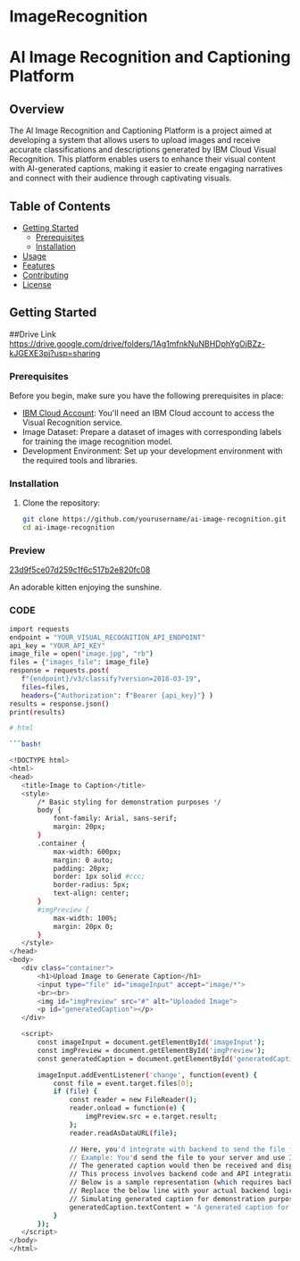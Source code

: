 
# ImageRecognition
# AI Image Recognition and Captioning Platform

## Overview

The AI Image Recognition and Captioning Platform is a project aimed at developing a system that allows users to upload images and receive accurate classifications and descriptions generated by IBM Cloud Visual Recognition. This platform enables users to enhance their visual content with AI-generated captions, making it easier to create engaging narratives and connect with their audience through captivating visuals.

## Table of Contents

- [Getting Started](#getting-started)
  - [Prerequisites](#prerequisites)
  - [Installation](#installation)
- [Usage](#usage)
- [Features](#features)
- [Contributing](#contributing)
- [License](#license)

## Getting Started
##Drive Link
https://drive.google.com/drive/folders/1Ag1mfnkNuNBHDphYgOjBZz-kJGEXE3pj?usp=sharing
### Prerequisites

Before you begin, make sure you have the following prerequisites in place:

- [IBM Cloud Account](https://cloud.ibm.com/): You'll need an IBM Cloud account to access the Visual Recognition service.
- Image Dataset: Prepare a dataset of images with corresponding labels for training the image recognition model.
- Development Environment: Set up your development environment with the required tools and libraries.

### Installation

1. Clone the repository:

   ```bash
   git clone https://github.com/yourusername/ai-image-recognition.git
   cd ai-image-recognition

### Preview
[23d9f5ce07d259c1f6c517b2e820fc08](https://github.com/kiteronison/Ronison_Image_Recognition/assets/94346280/dde62b3b-dbff-4b0e-8d8f-8e70056aae38)

An adorable kitten enjoying the sunshine.


### CODE
 ```bash
import requests
endpoint = "YOUR_VISUAL_RECOGNITION_API_ENDPOINT"
api_key = "YOUR_API_KEY"
image_file = open("image.jpg", "rb")
files = {"images_file": image_file}
response = requests.post(
    f"{endpoint}/v3/classify?version=2018-03-19",
    files=files,
    headers={"Authorization": f"Bearer {api_key}"} )
results = response.json()
print(results)

# html

 ```bash!

<!DOCTYPE html>
<html>
<head>
    <title>Image to Caption</title>
    <style>
        /* Basic styling for demonstration purposes */
        body {
            font-family: Arial, sans-serif;
            margin: 20px;
        }
        .container {
            max-width: 600px;
            margin: 0 auto;
            padding: 20px;
            border: 1px solid #ccc;
            border-radius: 5px;
            text-align: center;
        }
        #imgPreview {
            max-width: 100%;
            margin: 20px 0;
        }
    </style>
</head>
<body>
    <div class="container">
        <h1>Upload Image to Generate Caption</h1>
        <input type="file" id="imageInput" accept="image/*">
        <br><br>
        <img id="imgPreview" src="#" alt="Uploaded Image">
        <p id="generatedCaption"></p>
    </div>

    <script>
        const imageInput = document.getElementById('imageInput');
        const imgPreview = document.getElementById('imgPreview');
        const generatedCaption = document.getElementById('generatedCaption');

        imageInput.addEventListener('change', function(event) {
            const file = event.target.files[0];
            if (file) {
                const reader = new FileReader();
                reader.onload = function(e) {
                    imgPreview.src = e.target.result;
                };
                reader.readAsDataURL(file);

                // Here, you'd integrate with backend to send the file for caption generation
                // Example: You'd send the file to your server and use IBM Cloud Visual Recognition or similar services to generate a caption.
                // The generated caption would then be received and displayed on the webpage.
                // This process involves backend code and API integration.
                // Below is a sample representation (which requires backend functionality).
                // Replace the below line with your actual backend logic to handle image upload and caption generation.
                // Simulating generated caption for demonstration purposes.
                generatedCaption.textContent = "A generated caption for the uploaded image.";
            }
        });
    </script>
</body>
</html>
